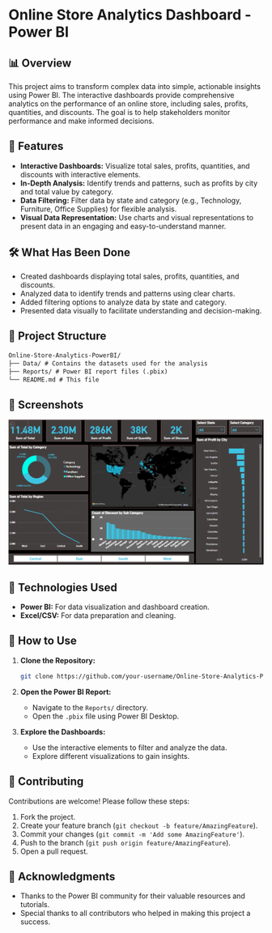 
# Online Store Analytics Dashboard - Power BI

## 📊 Overview
This project aims to transform complex data into simple, actionable insights using Power BI. The interactive dashboards provide comprehensive analytics on the performance of an online store, including sales, profits, quantities, and discounts. The goal is to help stakeholders monitor performance and make informed decisions.

## 🚀 Features
- **Interactive Dashboards:** Visualize total sales, profits, quantities, and discounts with interactive elements.
- **In-Depth Analysis:** Identify trends and patterns, such as profits by city and total value by category.
- **Data Filtering:** Filter data by state and category (e.g., Technology, Furniture, Office Supplies) for flexible analysis.
- **Visual Data Representation:** Use charts and visual representations to present data in an engaging and easy-to-understand manner.

## 🛠️ What Has Been Done
- Created dashboards displaying total sales, profits, quantities, and discounts.
- Analyzed data to identify trends and patterns using clear charts.
- Added filtering options to analyze data by state and category.
- Presented data visually to facilitate understanding and decision-making.

## 📂 Project Structure
```
Online-Store-Analytics-PowerBI/
├── Data/ # Contains the datasets used for the analysis
├── Reports/ # Power BI report files (.pbix)
└── README.md # This file
```

## 📸 Screenshots
![Dashboard Screenshot](Screenshot.png)

## 🧰 Technologies Used
- **Power BI:** For data visualization and dashboard creation.
- **Excel/CSV:** For data preparation and cleaning.

## 📝 How to Use
1. **Clone the Repository:**
   ```bash
   git clone https://github.com/your-username/Online-Store-Analytics-PowerBI.git
   ```
2. **Open the Power BI Report:**
   - Navigate to the `Reports/` directory.
   - Open the `.pbix` file using Power BI Desktop.

3. **Explore the Dashboards:**
   - Use the interactive elements to filter and analyze the data.
   - Explore different visualizations to gain insights.

## 🤝 Contributing
Contributions are welcome! Please follow these steps:

1. Fork the project.
2. Create your feature branch (`git checkout -b feature/AmazingFeature`).
3. Commit your changes (`git commit -m 'Add some AmazingFeature'`).
4. Push to the branch (`git push origin feature/AmazingFeature`).
5. Open a pull request.


## 🙏 Acknowledgments
- Thanks to the Power BI community for their valuable resources and tutorials.
- Special thanks to all contributors who helped in making this project a success.
